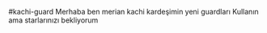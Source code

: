 #kachi-guard
Merhaba ben merian kachi kardeşimin yeni guardları
Kullanın ama starlarınızı bekliyorum
